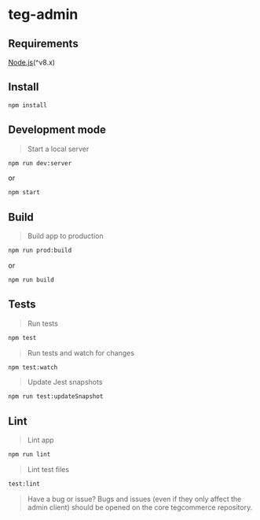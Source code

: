 # teg-admin

## Requirements

[Node.js](https://nodejs.org/en/)(^v8.x)

## Install

```bash
npm install
```

## Development mode

> Start a local server

```bash
npm run dev:server
```

or

```bash
npm start
```

## Build

> Build app to production

```bash
npm run prod:build
```

or

```bash
npm run build
```

## Tests

> Run tests

```bash
npm test
```

> Run tests and watch for changes

```bash
npm test:watch
```

> Update Jest snapshots

```bash
npm run test:updateSnapshot
```

## Lint

> Lint app

```bash
npm run lint
```

> Lint test files

```bash
test:lint
```

> Have a bug or issue?
Bugs and issues (even if they only affect the admin client) should be opened on the core tegcommerce repository.
